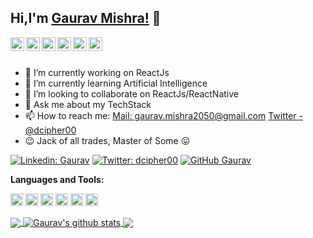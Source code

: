 ## Hi,I'm [Gaurav Mishra!]() 👋

<a href="https://twitter.com/dcipher00">
  <img align="left" alt="Gaurav's Twitter" width="22px" src="https://cdn.jsdelivr.net/npm/simple-icons@v3/icons/twitter.svg" />
</a>
<a href="https://www.linkedin.com/in/gaurav-mishra-9a1959110/">
  <img align="left" alt="Gaurav's Linkdein" width="22px" src="https://cdn.jsdelivr.net/npm/simple-icons@v3/icons/linkedin.svg" />
</a>
<a href="https://github.com/dcipher00">
  <img align="left" alt="Gaurav's Github" width="22px" src="https://cdn.jsdelivr.net/npm/simple-icons@v3/icons/github.svg" />
</a>
<a href="https://t.me/dcipher00">
  <img align="left" alt="Gaurav's Telegram" width="22px" src="https://cdn.jsdelivr.net/npm/simple-icons@v3/icons/telegram.svg" />
</a>
<a href="https://www.instagram.com/vicky__pedia__/">
  <img align="left" alt="Gaurav's Instagram" width="22px" src="https://cdn.jsdelivr.net/npm/simple-icons@v3/icons/instagram.svg" />
</a>
<a href="https://www.facebook.com/dcipher00/">
  <img align="left" alt="Gaurav's Facebook" width="22px" src="https://cdn.jsdelivr.net/npm/simple-icons@v3/icons/facebook.svg" />
</a>

<br/>
<br/>

- 🔭 I’m currently working on ReactJs
- 🌱 I’m currently learning Artificial Intelligence
- 👯 I’m looking to collaborate on ReactJs/ReactNative
- 💬 Ask me about my TechStack
- 📫 How to reach me: [Mail: gaurav.mishra2050@gmail.com](mailto:gaurav.mishra2050@gmail.com)   [Twitter - @dcipher00](https://twitter.com/dcipher00)
- :wink: Jack of all trades, Master of Some :stuck_out_tongue:

[![Linkedin: Gaurav](https://img.shields.io/badge/-gaurav-blue?style=flat-square&logo=Linkedin&logoColor=white&link=https://www.linkedin.com/in/gaurav-mishra-9a1959110/)](https://www.linkedin.com/in/gaurav-mishra-9a1959110/)
[![Twitter: dcipher00](https://img.shields.io/twitter/follow/dcipher00?style=social)](https://twitter.com/dcipher00)
[![GitHub Gaurav](https://img.shields.io/github/followers/dcipher00?label=follow&style=social)](https://github.com/dcipher00)

**Languages and Tools:**  

<code><img height="20" src="https://cdn4.iconfinder.com/data/icons/logos-3/600/React.js_logo-512.png"></code>
<code><img height="20" src="https://img.favpng.com/11/12/19/javascript-computer-software-software-development-programmer-web-application-png-favpng-WuPFsyAuMLj56ntXb4KtVNC7B.jpg"></code>
<code><img height="20" src="https://img.favpng.com/20/4/0/node-js-javascript-react-mean-angularjs-png-favpng-9jx9sihXGEqtr5xCmpXZtGFjQ.jpg"></code>
<code><img height="20" src="https://banner2.cleanpng.com/20180319/fye/kisspng-android-software-development-handheld-devices-scal-android-png-save-5ab05ca9ecd8b9.5806404315215074979701.jpg"></code>
<code><img height="20" src="https://i.dlpng.com/static/png/5289119-aws-architect-aws-contract-architect-scotland-aws-png-230_230_preview.png"></code>
<code><img height="20" src="https://banner2.cleanpng.com/20180609/fe/kisspng-firebase-cloud-messaging-google-cloud-messaging-api-as-a-service-5b1bf782ded510.0849635015285594909127.jpg"></code>


<a href="https://github.com/dcipher00">
  <img align="center" src="https://github-readme-stats.vercel.app/api/top-langs/?username=dcipher00&theme=dark&hide_langs_below=1&count_private=true" />
</a>
<a href="https://github.com/dcipher00">
 <img align="center" src="https://github-readme-stats.vercel.app/api?username=dcipher00&&show_icons=true&title_color=ffffff&icon_color=bb2acf&text_color=daf7dc&bg_color=151515"" alt="Gaurav's github stats"/>
</a>

<a href="https://github.com/dcipher00/Frindi">
  <img align="center" src="https://github-readme-stats.vercel.app/api/pin/?username=dcipher00&repo=Frindi&theme=dark" />

</a>
